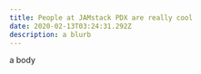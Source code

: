 ```yaml
---
title: People at JAMstack PDX are really cool
date: 2020-02-13T03:24:31.292Z
description: a blurb
---
```

a body
